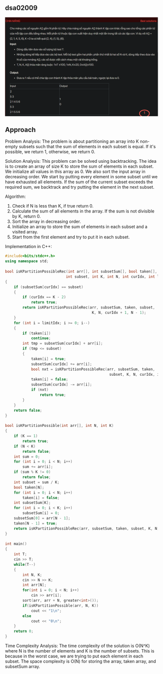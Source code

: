## dsa02009
![alt text](image.png)
## Approach
Problem Analysis:
The problem is about partitioning an array into K non-empty subsets such that the sum of elements in each subset is equal. If it's possible, we return 1, otherwise, we return 0.

Solution Analysis:
This problem can be solved using backtracking. The idea is to create an array of size K to store the sum of elements in each subset. We initialize all values in this array as 0. We also sort the input array in decreasing order. We start by putting every element in some subset until we have exhausted all elements. If the sum of the current subset exceeds the required sum, we backtrack and try putting the element in the next subset.

Algorithm:
1. Check if N is less than K, if true return 0.
2. Calculate the sum of all elements in the array. If the sum is not divisible by K, return 0.
3. Sort the array in decreasing order.
4. Initialize an array to store the sum of elements in each subset and a visited array.
5. Start from the first element and try to put it in each subset.

Implementation in C++:

```cpp
#include<bits/stdc++.h>
using namespace std;

bool isKPartitionPossibleRec(int arr[], int subsetSum[], bool taken[],
                            int subset, int K, int N, int curIdx, int limitIdx)
{
    if (subsetSum[curIdx] == subset)
    {
        if (curIdx == K - 2)
            return true;
        return isKPartitionPossibleRec(arr, subsetSum, taken, subset,
                                        K, N, curIdx + 1, N - 1);
    }
    for (int i = limitIdx; i >= 0; i--)
    {
        if (taken[i])
            continue;
        int tmp = subsetSum[curIdx] + arr[i];
        if (tmp <= subset)
        {
            taken[i] = true;
            subsetSum[curIdx] += arr[i];
            bool nxt = isKPartitionPossibleRec(arr, subsetSum, taken,
                                                subset, K, N, curIdx, i - 1);
            taken[i] = false;
            subsetSum[curIdx] -= arr[i];
            if (nxt)
                return true;
        }
    }
    return false;
}

bool isKPartitionPossible(int arr[], int N, int K)
{
    if (K == 1)
        return true;
    if (N < K)
        return false;
    int sum = 0;
    for (int i = 0; i < N; i++)
        sum += arr[i];
    if (sum % K != 0)
        return false;
    int subset = sum / K;
    bool taken[N];
    for (int i = 0; i < N; i++)
        taken[i] = false;
    int subsetSum[K];
    for (int i = 0; i < K; i++)
        subsetSum[i] = 0;
    subsetSum[0] = arr[N - 1];
    taken[N - 1] = true;
    return isKPartitionPossibleRec(arr, subsetSum, taken, subset, K, N, 0, N - 1);
}

int main()
{
    int T;
    cin >> T;
    while(T--)
    {
        int N, K;
        cin >> N >> K;
        int arr[N];
        for(int i = 0; i < N; i++)
            cin >> arr[i];
        sort(arr, arr + N, greater<int>());
        if(isKPartitionPossible(arr, N, K))
            cout << "1\n";
        else
            cout << "0\n";
    }
    return 0;
}
```

Time Complexity Analysis:
The time complexity of the solution is O(N^K) where N is the number of elements and K is the number of subsets. This is because in the worst case, we are trying to put each element in each subset. The space complexity is O(N) for storing the array, taken array, and subsetSum array.